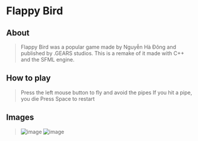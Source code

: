 # Flappy Bird

## About
> Flappy Bird was a popular game made by Nguyễn Hà Đông and published by .GEARS studios. This is a remake of it made with C++ and the SFML engine.

## How to play
> Press the left mouse button to fly and avoid the pipes
> If you hit a pipe, you die
> Press Space to restart

## Images
>![image](https://user-images.githubusercontent.com/98183878/224519291-3f4b82c9-18c1-43fb-8ca4-713fa290b667.png)
>![image](https://user-images.githubusercontent.com/98183878/224519323-20f69154-8a72-49c9-90ab-41360105a38f.png)
